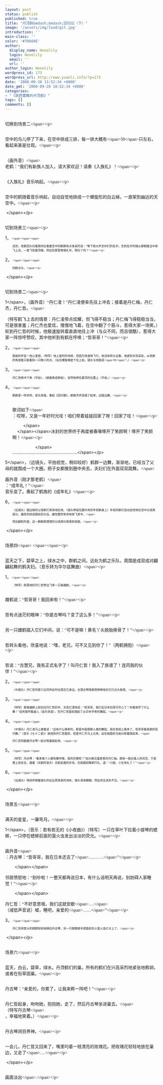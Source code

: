 ```yaml
---
layout: post
status: publish
published: true
title: "丹顶鹤&mdash;&mdash;回归记（下）"
image: '/assets/img/load/git.jpg'
introduction: ''
main-class: ''
color: '#7D669E'
author:
  display_name: Honolily
  login: Honolily
  email: ''
  url: ''
author_login: Honolily
wordpress_id: 173
wordpress_url: http://www.yuanli.info/?p=173
date: '2008-09-20 13:52:34 +0800'
date_gmt: '2008-09-20 18:52:34 +0800'
categories:
- "《跳芭蕾舞的丹顶鹤》"
tags: []
comments: []
---
```

<p CLASS="MsoNormal"><span STYLE="FONT-FAMILY: 宋体; mso-ascii-font-family: 'Times New Roman'; mso-hansi-font-family: 'Times New Roman'"><br />
切换到场景二<&#47;span><&#47;p></p>
<p CLASS="MsoNormal"><span STYLE="FONT-FAMILY: 宋体; mso-ascii-font-family: 'Times New Roman'; mso-hansi-font-family: 'Times New Roman'"><br />
空中的鸟儿停了下来，在空中排成三排，每一排大概有<&#47;span><span LANG="EN-US" XML:LANG="EN-US">50<&#47;span><span STYLE="FONT-FAMILY: 宋体; mso-ascii-font-family: 'Times New Roman'; mso-hansi-font-family: 'Times New Roman'">只左右，看起来甚是壮观。<&#47;span><&#47;p></p>
<p CLASS="MsoNormal"><span STYLE="FONT-FAMILY: 宋体; mso-ascii-font-family: 'Times New Roman'; mso-hansi-font-family: 'Times New Roman'"><br />
（画外音）<&#47;span> <span STYLE="FONT-FAMILY: 宋体; mso-ascii-font-family: 'Times New Roman'; mso-hansi-font-family: 'Times New Roman'"><br />
老鹤：&ldquo;我们有新族人加入，请大家欢迎！请奏《入族礼》！<&#47;span><&#47;p></p>
<p CLASS="MsoNormal"><span STYLE="FONT-FAMILY: 宋体; mso-ascii-font-family: 'Times New Roman'; mso-hansi-font-family: 'Times New Roman'"><br />
《入族礼》音乐响起。<&#47;span><&#47;p></p>
<p CLASS="MsoNormal"><span STYLE="FONT-FAMILY: 宋体; mso-ascii-font-family: 'Times New Roman'; mso-hansi-font-family: 'Times New Roman'"><br />
空中的鹤随着音乐响起，自动自觉地排成一个螺旋形的白云梯，一直架到幽远的天空中。<&#47;span><&#47;p></p>
<p CLASS="MsoNormal"><span LANG="EN-US" XML:LANG="EN-US"></p>
<p>&nbsp;<wbr><&#47;span><&#47;p></p>
<p CLASS="MsoNormal"><span STYLE="FONT-FAMILY: 宋体; mso-ascii-font-family: 'Times New Roman'; mso-hansi-font-family: 'Times New Roman'"><br />
切到场景三<&#47;span><&#47;p></p>
<p CLASS="MsoNormal" STYLE="MARGIN-LEFT: 18pt; TEXT-INDENT: -18pt; mso-list: l0 level1 lfo1; tab-stops: list 18.0pt">
<span LANG="EN-US" STYLE="mso-fareast-font-family: 'Times New Roman'" XML:LANG="EN-US"><span STYLE="mso-list: Ignore">1，<span STYLE="FONT: 7pt 'Times New Roman'">&nbsp;<wbr><&#47;span><&#47;span><&#47;span><br />
<span STYLE="FONT-FAMILY: 宋体; mso-ascii-font-family: 'Times New Roman'; mso-hansi-font-family: 'Times New Roman'"><br />
说完，老鹤回头向着那四位看着空中的鹤群有点发呆的说：&ldquo;等下我大声念你们的名字，念到名字的就从那鹤圈当中穿飞上去，一直飞到最顶端，然后在那里等候礼毕。明白了吗？&ldquo;<&#47;span><&#47;p></p>
<p CLASS="MsoNormal" STYLE="MARGIN-LEFT: 18pt; TEXT-INDENT: -18pt; mso-list: l0 level1 lfo1; tab-stops: list 18.0pt">
<span LANG="EN-US" STYLE="mso-fareast-font-family: 'Times New Roman'" XML:LANG="EN-US"><span STYLE="mso-list: Ignore">2，<span STYLE="FONT: 7pt 'Times New Roman'">&nbsp;<wbr><&#47;span><&#47;span><&#47;span><br />
<span STYLE="FONT-FAMILY: 宋体; mso-ascii-font-family: 'Times New Roman'; mso-hansi-font-family: 'Times New Roman'"><br />
四鹤点头。<&#47;span><&#47;p></p>
<p CLASS="MsoNormal"><span LANG="EN-US" XML:LANG="EN-US">&nbsp;<wbr><&#47;span><&#47;p></p>
<p CLASS="MsoNormal"><span STYLE="FONT-FAMILY: 宋体; mso-ascii-font-family: 'Times New Roman'; mso-hansi-font-family: 'Times New Roman'"><br />
切到场景二<&#47;span><&#47;p></p>
<p CLASS="MsoNormal"><span LANG="EN-US" XML:LANG="EN-US">1<&#47;span><span STYLE="FONT-FAMILY: 宋体; mso-ascii-font-family: 'Times New Roman'; mso-hansi-font-family: 'Times New Roman'">，（画外音）&ldquo;丹仁凌！&rdquo;丹仁凌便率先往上冲去；接着是丹仁梅，丹仁杰，丹仁哲。<&#47;span><br />
<span STYLE="FONT-FAMILY: 宋体; mso-ascii-font-family: 'Times New Roman'; mso-hansi-font-family: 'Times New Roman'"><br />
（特写鹤飞上去的情景：丹仁凌带点炫耀，但飞得不稳当；丹仁梅飞得稳稳当当，可是很害羞；丹仁杰也爱炫，慢慢地飞着，在空中翻了个筋斗，惹得大家一场笑。）轮到丹仁哲的时候，他极速旋转着直直地往上冲（与众不同，而且很酷），惹得大家一阵惊呼赞叹，其中他听到有鹤在呼唤；&ldquo;哲哥哥！&rdquo;<&#47;span><&#47;p></p>
<p CLASS="MsoNormal" STYLE="MARGIN-LEFT: 18pt; TEXT-INDENT: -18pt; mso-list: l2 level1 lfo2; tab-stops: list 18.0pt">
<span LANG="EN-US" STYLE="mso-fareast-font-family: 'Times New Roman'" XML:LANG="EN-US"><span STYLE="mso-list: Ignore">2，<span STYLE="FONT: 7pt 'Times New Roman'">&nbsp;<wbr><&#47;span><&#47;span><&#47;span><br />
<span STYLE="FONT-FAMILY: 宋体; mso-ascii-font-family: 'Times New Roman'; mso-hansi-font-family: 'Times New Roman'"><br />
是她的声音！他心里想。（特写）他上旋时的帅样。但因为快速地飞行，他没有转头去看。他直到天穹高处，从老鹤的角度看只能看到一只微小的点。（站在螺旋梯底下往上拍，镜头与地面成<&#47;span><span LANG="EN-US" XML:LANG="EN-US">90<&#47;span><span STYLE="FONT-FAMILY: 宋体; mso-ascii-font-family: 'Times New Roman'; mso-hansi-font-family: 'Times New Roman'">&deg;。）<&#47;span><&#47;p></p>
<p CLASS="MsoNormal" STYLE="MARGIN-LEFT: 18pt; TEXT-INDENT: -18pt; mso-list: l2 level1 lfo2; tab-stops: list 18.0pt">
<span LANG="EN-US" STYLE="mso-fareast-font-family: 'Times New Roman'" XML:LANG="EN-US"><span STYLE="mso-list: Ignore">3，<span STYLE="FONT: 7pt 'Times New Roman'">&nbsp;<wbr><&#47;span><&#47;span><&#47;span><br />
<span STYLE="FONT-FAMILY: 宋体; mso-ascii-font-family: 'Times New Roman'; mso-hansi-font-family: 'Times New Roman'"><br />
丹仁哲俯冲下来（平拍），（接着换成俯拍），安然地停在最顶的位置上（平拍。）<&#47;span><&#47;p></p>
<p CLASS="MsoNormal" STYLE="MARGIN-LEFT: 18pt; TEXT-INDENT: -18pt; mso-list: l2 level1 lfo2; tab-stops: list 18.0pt">
<span LANG="EN-US" STYLE="mso-fareast-font-family: 'Times New Roman'" XML:LANG="EN-US"><span STYLE="mso-list: Ignore">4，<span STYLE="FONT: 7pt 'Times New Roman'">&nbsp;<wbr><&#47;span><&#47;span><&#47;span><br />
<span STYLE="FONT-FAMILY: 宋体; mso-ascii-font-family: 'Times New Roman'; mso-hansi-font-family: 'Times New Roman'"><br />
鹤群里一阵欢呼。音乐渐强，奏起《回归歌》。鹤群齐声高唱了起来，边唱边舞。<&#47;span><&#47;p></p>
<p CLASS="MsoNormal" STYLE="MARGIN-LEFT: 18pt"><span STYLE="FONT-FAMILY: 宋体; mso-ascii-font-family: 'Times New Roman'; mso-hansi-font-family: 'Times New Roman'"><br />
歌词如下<&#47;span> <span STYLE="FONT-FAMILY: 宋体; mso-ascii-font-family: 'Times New Roman'; mso-hansi-font-family: 'Times New Roman'"><br />
：哎呀，又是一年好时光哇！咱们带着娃娃回家了呀！回家了哇！<&#47;span><&#47;p></p>
<p CLASS="MsoNormal" STYLE="MARGIN-LEFT: 18pt"><span LANG="EN-US" XML:LANG="EN-US"><span STYLE="mso-spacerun: yes">&nbsp;<wbr>&nbsp;<wbr>&nbsp;<wbr>&nbsp;<wbr>&nbsp;<wbr>&nbsp;<wbr>&nbsp;<wbr>&nbsp;<wbr>&nbsp;<wbr><&#47;span><br />
<span STYLE="mso-spacerun: yes">&nbsp;<wbr>&nbsp;<wbr>&nbsp;<wbr>&nbsp;<wbr><&#47;span><&#47;span><span STYLE="FONT-FAMILY: 宋体; mso-ascii-font-family: 'Times New Roman'; mso-hansi-font-family: 'Times New Roman'">冰封的世界终于再度被春喙啄开了笑颜啊！啄开了笑颜啊！<&#47;span><&#47;p></p>
<p CLASS="MsoNormal" STYLE="MARGIN-LEFT: 18pt"><span LANG="EN-US" XML:LANG="EN-US"><span STYLE="mso-spacerun: yes">&nbsp;<wbr>&nbsp;<wbr>&nbsp;<wbr>&nbsp;<wbr>&nbsp;<wbr>&nbsp;<wbr>&nbsp;<wbr>&nbsp;<wbr>&nbsp;<wbr>&nbsp;<wbr>&nbsp;<wbr>&nbsp;<wbr>&nbsp;<wbr>&nbsp;<wbr>&nbsp;<wbr>&nbsp;<wbr>&nbsp;<wbr>&nbsp;<wbr>&nbsp;<wbr><&#47;span><br />
&hellip;&hellip;&hellip;&hellip;&hellip;&hellip;&hellip;&hellip;&hellip;&hellip;&hellip;&hellip;&hellip;&hellip;&hellip;&hellip;&hellip;..<&#47;span><&#47;p></p>
<p CLASS="MsoNormal"><span LANG="EN-US" XML:LANG="EN-US">5<&#47;span><span STYLE="FONT-FAMILY: 宋体; mso-ascii-font-family: 'Times New Roman'; mso-hansi-font-family: 'Times New Roman'">，（远镜头，平拍视觉，稍仰较好）鹤群一边舞，渐渐地，已经当了父母的就围成一个大圈，把子女都推到圈中央去，夫妇们在外面双双跳舞。<&#47;span><br />
<span STYLE="FONT-FAMILY: 宋体; mso-ascii-font-family: 'Times New Roman'; mso-hansi-font-family: 'Times New Roman'"><br />
画外音（刚才那老鹤）<&#47;span> <span STYLE="FONT-FAMILY: 宋体; mso-ascii-font-family: 'Times New Roman'; mso-hansi-font-family: 'Times New Roman'"><br />
：&ldquo;成年礼！&rdquo;<&#47;span> <span STYLE="FONT-FAMILY: 宋体; mso-ascii-font-family: 'Times New Roman'; mso-hansi-font-family: 'Times New Roman'"><br />
音乐变了。奏起了鹤族的《成年礼》<&#47;span><&#47;p></p>
<p CLASS="MsoNormal" STYLE="MARGIN-LEFT: 18pt; TEXT-INDENT: -18pt; mso-list: l3 level1 lfo3; tab-stops: list 18.0pt">
<span LANG="EN-US" STYLE="mso-fareast-font-family: 'Times New Roman'" XML:LANG="EN-US"><span STYLE="mso-list: Ignore">6，<span STYLE="FONT: 7pt 'Times New Roman'">&nbsp;<wbr><&#47;span><&#47;span><&#47;span><br />
<span STYLE="FONT-FAMILY: 宋体; mso-ascii-font-family: 'Times New Roman'; mso-hansi-font-family: 'Times New Roman'"><br />
（远镜头）圈边缘的父母鹤们渐渐地坠地。（镜头停留在圈中央的年轻鹤身上）年轻的鹤们自动自觉地在空中分成两部分，雄性的排成圆柱形队伍，雌性整然有序地穿飞其中，<&#47;span><br />
<span STYLE="FONT-FAMILY: 宋体; mso-ascii-font-family: 'Times New Roman'; mso-hansi-font-family: 'Times New Roman'"><br />
然后翻到外面，这一群鹤就慢慢的分成两队降落到地面。<&#47;span><&#47;p></p>
<p CLASS="MsoNormal"><span LANG="EN-US" XML:LANG="EN-US">&nbsp;<wbr><&#47;span><&#47;p></p>
<p CLASS="MsoNormal"><span STYLE="FONT-FAMILY: 宋体; mso-ascii-font-family: 'Times New Roman'; mso-hansi-font-family: 'Times New Roman'"><br />
场景四<&#47;span><span LANG="EN-US" XML:LANG="EN-US"><span STYLE="mso-spacerun: yes">&nbsp;<wbr><&#47;span><&#47;span><&#47;p></p>
<p CLASS="MsoNormal"><span STYLE="FONT-FAMILY: 宋体; mso-ascii-font-family: 'Times New Roman'; mso-hansi-font-family: 'Times New Roman'"><br />
蓝天之下，碧草之上，绿水之中，群鹤之间。远处为鹤之乐队，周围是成双成对翩翩起舞的鹤夫妇。（音乐转为华尔兹舞曲）<&#47;span><&#47;p></p>
<p CLASS="MsoNormal" STYLE="MARGIN-LEFT: 18pt; TEXT-INDENT: -18pt; mso-list: l1 level1 lfo4; tab-stops: list 18.0pt">
<span LANG="EN-US" STYLE="mso-fareast-font-family: 'Times New Roman'" XML:LANG="EN-US"><span STYLE="mso-list: Ignore">1，<span STYLE="FONT: 7pt 'Times New Roman'">&nbsp;<wbr><&#47;span><&#47;span><&#47;span><br />
<span STYLE="FONT-FAMILY: 宋体; mso-ascii-font-family: 'Times New Roman'; mso-hansi-font-family: 'Times New Roman'"><br />
（特写）刚落地的丹仁哲旁边飞来一只美雌鹤。<&#47;span><&#47;p></p>
<p CLASS="MsoNormal" STYLE="TEXT-INDENT: 21pt; mso-char-indent-count: 2.0"><span STYLE="FONT-FAMILY: 宋体; mso-ascii-font-family: 'Times New Roman'; mso-hansi-font-family: 'Times New Roman'"><br />
雌鹤说：&ldquo;哲哥哥！我回来啦！&rdquo;<&#47;span><&#47;p></p>
<p CLASS="MsoNormal" STYLE="TEXT-INDENT: 21.75pt"><span STYLE="FONT-FAMILY: 宋体; mso-ascii-font-family: 'Times New Roman'; mso-hansi-font-family: 'Times New Roman'"><br />
哲有点迷茫的眼神：&ldquo;你是古琴吗？变了这么多！&rdquo;<&#47;span><&#47;p></p>
<p CLASS="MsoNormal" STYLE="TEXT-INDENT: 21pt; mso-char-indent-count: 2.0"><span STYLE="FONT-FAMILY: 宋体; mso-ascii-font-family: 'Times New Roman'; mso-hansi-font-family: 'Times New Roman'"><br />
另一只雌鹤插入它们中间，说：&ldquo;可不是嘛！黄毛丫头脱胎换骨了！&rdquo;<&#47;span><&#47;p></p>
<p CLASS="MsoNormal" STYLE="TEXT-INDENT: 21pt; mso-char-indent-count: 2.0"><span STYLE="FONT-FAMILY: 宋体; mso-ascii-font-family: 'Times New Roman'; mso-hansi-font-family: 'Times New Roman'"><br />
哲转头看他，欣喜地说：&ldquo;嘿，老兄，可不又见到你了！&rdquo;（两鹤拥抱）<&#47;span><&#47;p></p>
<p CLASS="MsoNormal" STYLE="TEXT-INDENT: 21.75pt"><span STYLE="FONT-FAMILY: 宋体; mso-ascii-font-family: 'Times New Roman'; mso-hansi-font-family: 'Times New Roman'"><br />
哲说：&ldquo;古慧兄，我有正式名字了！叫丹仁哲！我入了族谱了！连同我的伙伴！&rdquo;<&#47;span><&#47;p></p>
<p CLASS="MsoNormal" STYLE="MARGIN-LEFT: 18pt; TEXT-INDENT: -18pt; mso-list: l1 level1 lfo4; tab-stops: list 18.0pt">
<span LANG="EN-US" STYLE="mso-fareast-font-family: 'Times New Roman'" XML:LANG="EN-US"><span STYLE="mso-list: Ignore">2，<span STYLE="FONT: 7pt 'Times New Roman'">&nbsp;<wbr><&#47;span><&#47;span><&#47;span><br />
<span STYLE="FONT-FAMILY: 宋体; mso-ascii-font-family: 'Times New Roman'; mso-hansi-font-family: 'Times New Roman'"><br />
（中镜头）丹仁哲的那三位同伴此时也落在它身边。古慧古琴两鹤笑眯眯地向它们点头致意。<&#47;span><&#47;p></p>
<p CLASS="MsoNormal" STYLE="MARGIN-LEFT: 18pt; TEXT-INDENT: -18pt; mso-list: l1 level1 lfo4; tab-stops: list 18.0pt">
<span LANG="EN-US" STYLE="mso-fareast-font-family: 'Times New Roman'" XML:LANG="EN-US"><span STYLE="mso-list: Ignore">3，<span STYLE="FONT: 7pt 'Times New Roman'">&nbsp;<wbr><&#47;span><&#47;span><&#47;span><br />
<span STYLE="FONT-FAMILY: 宋体; mso-ascii-font-family: 'Times New Roman'; mso-hansi-font-family: 'Times New Roman'"><br />
（特写）那美雌鹤上前拉住丹仁哲的手，天真烂漫地说：&ldquo;哲哥哥，我们去日本玩得可开心了！你看我学了什么舞！&rdquo;说完就哼着曲儿（音乐改变），在丹仁哲面前跳起了从日本学来的舞蹈。<&#47;span><&#47;p></p>
<p CLASS="MsoNormal" STYLE="MARGIN-LEFT: 18pt; TEXT-INDENT: -18pt; mso-list: l1 level1 lfo4; tab-stops: list 18.0pt">
<span LANG="EN-US" STYLE="mso-fareast-font-family: 'Times New Roman'" XML:LANG="EN-US"><span STYLE="mso-list: Ignore">4，<span STYLE="FONT: 7pt 'Times New Roman'">&nbsp;<wbr><&#47;span><&#47;span><&#47;span><br />
<span STYLE="FONT-FAMILY: 宋体; mso-ascii-font-family: 'Times New Roman'; mso-hansi-font-family: 'Times New Roman'"><br />
（中镜头）丹仁凌马上接着说：&ldquo;这有什么稀奇的，那是中国唐朝人类的舞蹈，我在电视上看多了。哲哥哥看我跳的现代舞。&rdquo;（音乐《七十二变》）她扭到丹仁哲面前。但是丹仁杰马上过来，站在她面前与她对照着跳起来。<&#47;span><br />
<span STYLE="FONT-FAMILY: 宋体; mso-ascii-font-family: 'Times New Roman'; mso-hansi-font-family: 'Times New Roman'"><br />
丹仁哲则跟着丹古琴一起对照着跳起来。<&#47;span><&#47;p></p>
<p CLASS="MsoNormal" STYLE="MARGIN-LEFT: 18pt; TEXT-INDENT: -18pt; mso-list: l1 level1 lfo4; tab-stops: list 18.0pt">
<span LANG="EN-US" STYLE="mso-fareast-font-family: 'Times New Roman'" XML:LANG="EN-US"><span STYLE="mso-list: Ignore">5，<span STYLE="FONT: 7pt 'Times New Roman'">&nbsp;<wbr><&#47;span><&#47;span><&#47;span><br />
<span STYLE="FONT-FAMILY: 宋体; mso-ascii-font-family: 'Times New Roman'; mso-hansi-font-family: 'Times New Roman'"><br />
（特写）丹古琴：&ldquo;看来每个人都有舞伴哦，我的在哪呢？&rdquo;抬头瞅见羞答答的丹仁梅，颇有一股古美人的风范，于是便上前走去，踏着（京剧的音乐）京剧走路的步伐，在她面前鞠躬行礼，道：&ldquo;小姐，小生有礼了！&rdquo;<&#47;span><&#47;p></p>
<p CLASS="MsoNormal" STYLE="MARGIN-LEFT: 18pt; TEXT-INDENT: -18pt; mso-list: l1 level1 lfo4; tab-stops: list 18.0pt">
<span LANG="EN-US" STYLE="mso-fareast-font-family: 'Times New Roman'" XML:LANG="EN-US"><span STYLE="mso-list: Ignore">6，<span STYLE="FONT: 7pt 'Times New Roman'">&nbsp;<wbr><&#47;span><&#47;span><&#47;span><br />
<span STYLE="FONT-FAMILY: 宋体; mso-ascii-font-family: 'Times New Roman'; mso-hansi-font-family: 'Times New Roman'"><br />
（远镜头）喧闹声随着镜头的拉远而渐渐的消失，镜头渐渐模糊，然后完全消失不见。<&#47;span><&#47;p></p>
<p CLASS="MsoNormal"><span LANG="EN-US" XML:LANG="EN-US">&nbsp;<wbr><&#47;span><&#47;p></p>
<p CLASS="MsoNormal"><span STYLE="FONT-FAMILY: 宋体; mso-ascii-font-family: 'Times New Roman'; mso-hansi-font-family: 'Times New Roman'"><br />
场景五<&#47;span><&#47;p></p>
<p CLASS="MsoNormal"><span STYLE="FONT-FAMILY: 宋体; mso-ascii-font-family: 'Times New Roman'; mso-hansi-font-family: 'Times New Roman'"><br />
满天的星星，一廉弯月。<&#47;span><&#47;p></p>
<p CLASS="MsoNormal"><span LANG="EN-US" XML:LANG="EN-US">1<&#47;span><span STYLE="FONT-FAMILY: 宋体; mso-ascii-font-family: 'Times New Roman'; mso-hansi-font-family: 'Times New Roman'">，（音乐：若有若无的《小夜曲》）（特写）一只在草叶下拉着小提琴的蟋蟀，一只停在蟋蟀前面的萤火虫发出淡淡的荧光。<&#47;span><&#47;p></p>
<p CLASS="MsoNormal"><span STYLE="FONT-FAMILY: 宋体; mso-ascii-font-family: 'Times New Roman'; mso-hansi-font-family: 'Times New Roman'"><br />
画外音<&#47;span> <span STYLE="FONT-FAMILY: 宋体; mso-ascii-font-family: 'Times New Roman'; mso-hansi-font-family: 'Times New Roman'"><br />
：丹古琴：&ldquo;哲哥哥，我在日本还去了<&#47;span><span LANG="EN-US" XML:LANG="EN-US">&hellip;&hellip;&hellip;..<&#47;span><span STYLE="FONT-FAMILY: 宋体; mso-ascii-font-family: 'Times New Roman'; mso-hansi-font-family: 'Times New Roman'">&rdquo;<&#47;span><&#47;p></p>
<p CLASS="MsoNormal"><span LANG="EN-US" XML:LANG="EN-US"><span STYLE="mso-spacerun: yes">&nbsp;<wbr>&nbsp;<wbr>&nbsp;<wbr>&nbsp;<wbr>&nbsp;<wbr>&nbsp;<wbr>&nbsp;<wbr>&nbsp;<wbr><&#47;span><&#47;span><br />
<span STYLE="FONT-FAMILY: 宋体; mso-ascii-font-family: 'Times New Roman'; mso-hansi-font-family: 'Times New Roman'"><br />
邻居愤怒地：&ldquo;别吵啦！一整天都再说日本，有什么话明天再说，别妨碍人家睡觉！&rdquo;<&#47;span><&#47;p></p>
<p CLASS="MsoNormal"><span LANG="EN-US" XML:LANG="EN-US"><span STYLE="mso-spacerun: yes">&nbsp;<wbr>&nbsp;<wbr>&nbsp;<wbr>&nbsp;<wbr>&nbsp;<wbr>&nbsp;<wbr>&nbsp;<wbr>&nbsp;<wbr><&#47;span><&#47;span><br />
<span STYLE="FONT-FAMILY: 宋体; mso-ascii-font-family: 'Times New Roman'; mso-hansi-font-family: 'Times New Roman'"><br />
丹仁哲：&ldquo;不好意思哦，我们这就安歇<&#47;span><span LANG="EN-US" XML:LANG="EN-US">&hellip;.<&#47;span> <span STYLE="FONT-FAMILY: 宋体; mso-ascii-font-family: 'Times New Roman'; mso-hansi-font-family: 'Times New Roman'"><br />
（减低声音说）嘘，睡吧，亲爱的<&#47;span><span LANG="EN-US" XML:LANG="EN-US">&hellip;&hellip;<&#47;span><span STYLE="FONT-FAMILY: 宋体; mso-ascii-font-family: 'Times New Roman'; mso-hansi-font-family: 'Times New Roman'">&rdquo;<&#47;span><&#47;p></p>
<p CLASS="MsoNormal" STYLE="MARGIN-LEFT: 18pt; TEXT-INDENT: -18pt; mso-list: l0 level1 lfo1; tab-stops: list 18.0pt">
<span LANG="EN-US" STYLE="mso-fareast-font-family: 'Times New Roman'" XML:LANG="EN-US"><span STYLE="mso-list: Ignore">3，<span STYLE="FONT: 7pt 'Times New Roman'">&nbsp;<wbr><&#47;span><&#47;span><&#47;span><br />
<span STYLE="FONT-FAMILY: 宋体; mso-ascii-font-family: 'Times New Roman'; mso-hansi-font-family: 'Times New Roman'"><br />
丹仁哲用宽大的翅膀轻轻地拥住丹古琴，另一只翅膀顺手把面前的小萤火虫灯关上了。<&#47;span><&#47;p></p>
<p CLASS="MsoNormal"><span LANG="EN-US" XML:LANG="EN-US">&nbsp;<wbr><&#47;span><&#47;p></p>
<p CLASS="MsoNormal"><span STYLE="FONT-FAMILY: 宋体; mso-ascii-font-family: 'Times New Roman'; mso-hansi-font-family: 'Times New Roman'"><br />
场景六<&#47;span><&#47;p></p>
<p CLASS="MsoNormal"><span STYLE="FONT-FAMILY: 宋体; mso-ascii-font-family: 'Times New Roman'; mso-hansi-font-family: 'Times New Roman'"><br />
蓝天，白云，碧草，绿水。丹顶鹤们的巢。所有的鹤们在兴高采烈地紧张地孵卵。或者在衔草固巢。<&#47;span><&#47;p></p>
<p CLASS="MsoNormal"><span STYLE="FONT-FAMILY: 宋体; mso-ascii-font-family: 'Times New Roman'; mso-hansi-font-family: 'Times New Roman'"><br />
丹古琴：&ldquo;亲爱的，你累了，让我来孵一阵吧！&rdquo;<&#47;span><&#47;p></p>
<p CLASS="MsoNormal"><span STYLE="FONT-FAMILY: 宋体; mso-ascii-font-family: 'Times New Roman'; mso-hansi-font-family: 'Times New Roman'"><br />
丹仁哲起身，吻吻她，抱抱她，走了，然后丹古琴坐进巢去。<&#47;span> <span STYLE="FONT-FAMILY: 宋体; mso-ascii-font-family: 'Times New Roman'; mso-hansi-font-family: 'Times New Roman'"><br />
（特写丹古琴<&#47;span> <span STYLE="FONT-FAMILY: 宋体; mso-ascii-font-family: 'Times New Roman'; mso-hansi-font-family: 'Times New Roman'"><br />
，幸福地笑着。）<&#47;span><&#47;p></p>
<p CLASS="MsoNormal"><span STYLE="FONT-FAMILY: 宋体; mso-ascii-font-family: 'Times New Roman'; mso-hansi-font-family: 'Times New Roman'"><br />
丹古琴闭目养神。<&#47;span><&#47;p></p>
<p CLASS="MsoNormal"><span STYLE="FONT-FAMILY: 宋体; mso-ascii-font-family: 'Times New Roman'; mso-hansi-font-family: 'Times New Roman'"><br />
一会儿，丹仁哲又回来了，嘴里叼着一枝漂亮的玫瑰花。把玫瑰花轻轻地放在巢边，又走了<&#47;span><span LANG="EN-US" XML:LANG="EN-US">&hellip;.<&#47;span><&#47;p></p>
<p CLASS="MsoNormal"><span LANG="EN-US" XML:LANG="EN-US">&nbsp;<wbr><&#47;span><&#47;p></p>
<p CLASS="MsoNormal"><span STYLE="FONT-FAMILY: 宋体; mso-ascii-font-family: 'Times New Roman'; mso-hansi-font-family: 'Times New Roman'"><br />
画面淡出<&#47;span><span LANG="EN-US" XML:LANG="EN-US">.<&#47;span><&#47;p></p>
